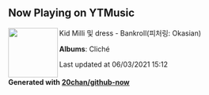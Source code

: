 ## Now Playing on YTMusic

[<img align="left" width="100" src="https://lh3.googleusercontent.com/0xN5sOQIk3GWL2YrKvDoDedE_nXxQS27HM4AvaHnleWNPoU4HMlNq3UsHYFgPrjgTsEBYXRAi0qg37k">](https://music.youtube.com/watch?v=ZVTbyklqYis)

Kid Milli 및 dress - Bankroll(피처링: Okasian)

**Albums**: Cliché

Last updated at 06/03/2021 15:12

#### Generated with [20chan/github-now](https://github.com/20chan/github-now)
